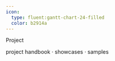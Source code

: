 ```yaml
---
icon: 
  type: fluent:gantt-chart-24-filled
  color: b2914a
---
```


Project
 
project handbook · showcases · samples